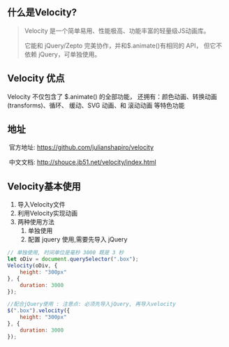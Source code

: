 ## 什么是Velocity?

> Velocity 是一个简单易用、性能极高、功能丰富的轻量级JS动画库。
>
> 它能和 jQuery/Zepto 完美协作，并和$.animate()有相同的 API， 但它不依赖 jQuery，可单独使用。

## Velocity 优点    

Velocity 不仅包含了 $.animate() 的全部功能， 还拥有：颜色动画、转换动画(transforms)、循环、 缓动、SVG 动画、和 滚动动画 等特色功能

## 地址

​    官方地址: https://github.com/julianshapiro/velocity

​    中文文档: http://shouce.jb51.net/velocity/index.html



## Velocity基本使用

1. 导入Velocity文件
2. 利用Velocity实现动画
3. 两种使用方法
   1. 单独使用
   2. 配置 jquery 使用,需要先导入 jQuery

~~~js
// 单独使用, 时间单位是毫秒 3000 既是 3 秒
let oDiv = document.querySelector(".box");
Velocity(oDiv, {
    height: "300px"
}, {
    duration: 3000
});

//配合jQuery使用 : 注意点: 必须先导入jQuery, 再导入velocity
$(".box").velocity({
    height: "300px"
}, {
    duration: 3000
});
~~~

